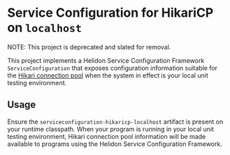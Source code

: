 # Service Configuration for HikariCP on `localhost`

NOTE: This project is deprecated and slated for removal.

This project implements a Helidon Service Configuration Framework
`ServiceConfiguration` that exposes configuration information suitable
for the [Hikari connection pool](http://brettwooldridge.github.io/HikariCP/)
 when the system in effect is your local unit testing environment.

## Usage

Ensure the `serviceconfiguration-hikaricp-localhost` artifact is
present on your runtime classpath.  When your program is running in
your local unit testing environment, Hikari connection pool
information will be made available to programs using the Helidon
Service Configuration Framework.
